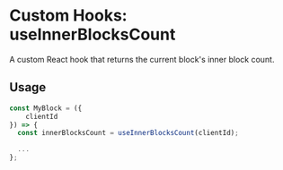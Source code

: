 # Custom Hooks: useInnerBlocksCount

A custom React hook that returns the current block's inner block count.

## Usage

```jsx
const MyBlock = ({
	clientId
}) => {
  const innerBlocksCount = useInnerBlocksCount(clientId);

  ...
};
```
